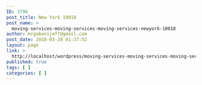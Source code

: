 ```yaml
---
ID: 3796
post_title: New York 10018
post_name: >
  moving-services-moving-services-moving-services-newyork-10018
author: mrgabonijeff@gmail.com
post_date: 2018-03-28 01:37:52
layout: page
link: >
  http://localhost/wordpress/moving-services-moving-services-moving-services-newyork-10018/
published: true
tags: [ ]
categories: [ ]
---
```

